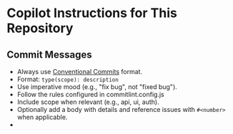 # Copilot Instructions for This Repository

## Commit Messages
- Always use [Conventional Commits](https://www.conventionalcommits.org/) format.
- Format: `type(scope): description`
- Use imperative mood (e.g., "fix bug", not "fixed bug").
- Follow the rules configured in commitlint.config.js
- Include scope when relevant (e.g., api, ui, auth).
- Optionally add a body with details and reference issues with `#<number>` when applicable.
- 
